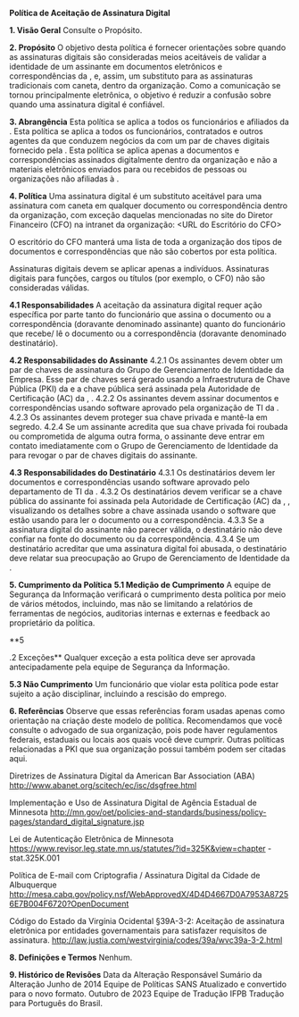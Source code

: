 **Política de Aceitação de Assinatura Digital**

**1. Visão Geral**
Consulte o Propósito.

**2. Propósito**
O objetivo desta política é fornecer orientações sobre quando as assinaturas digitais são consideradas meios aceitáveis de validar a identidade de um assinante em documentos eletrônicos e correspondências da <Nome da Empresa>, e, assim, um substituto para as assinaturas tradicionais com caneta, dentro da organização. Como a comunicação se tornou principalmente eletrônica, o objetivo é reduzir a confusão sobre quando uma assinatura digital é confiável.

**3. Abrangência**
Esta política se aplica a todos os funcionários e afiliados da <Nome da Empresa>.
Esta política se aplica a todos os funcionários, contratados e outros agentes da <Nome da Empresa> que conduzem negócios da <Nome da Empresa> com um par de chaves digitais fornecido pela <Nome da Empresa>. Esta política se aplica apenas a documentos e correspondências assinados digitalmente dentro da organização e não a materiais eletrônicos enviados para ou recebidos de pessoas ou organizações não afiliadas à <Nome da Empresa>.

**4. Política**
Uma assinatura digital é um substituto aceitável para uma assinatura com caneta em qualquer documento ou correspondência dentro da organização, com exceção daquelas mencionadas no site do Diretor Financeiro (CFO) na intranet da organização: <URL do Escritório do CFO>

O escritório do CFO manterá uma lista de toda a organização dos tipos de documentos e correspondências que não são cobertos por esta política.

Assinaturas digitais devem se aplicar apenas a indivíduos. Assinaturas digitais para funções, cargos ou títulos (por exemplo, o CFO) não são consideradas válidas.

**4.1 Responsabilidades**
A aceitação da assinatura digital requer ação específica por parte tanto do funcionário que assina o documento ou a correspondência (doravante denominado assinante) quanto do funcionário que recebe/ lê o documento ou a correspondência (doravante denominado destinatário).

**4.2 Responsabilidades do Assinante**
4.2.1 Os assinantes devem obter um par de chaves de assinatura do Grupo de Gerenciamento de Identidade da Empresa. Esse par de chaves será gerado usando a Infraestrutura de Chave Pública (PKI) da <Nome da Empresa> e a chave pública será assinada pela Autoridade de Certificação (AC) da <Nome da Empresa>, <Nome da AC>.
4.2.2 Os assinantes devem assinar documentos e correspondências usando software aprovado pela organização de TI da <Nome da Empresa>.
4.2.3 Os assinantes devem proteger sua chave privada e mantê-la em segredo.
4.2.4 Se um assinante acredita que sua chave privada foi roubada ou comprometida de alguma outra forma, o assinante deve entrar em contato imediatamente com o Grupo de Gerenciamento de Identidade da <Nome da Empresa> para revogar o par de chaves digitais do assinante.

**4.3 Responsabilidades do Destinatário**
4.3.1 Os destinatários devem ler documentos e correspondências usando software aprovado pelo departamento de TI da <Nome da Empresa>.
4.3.2 Os destinatários devem verificar se a chave pública do assinante foi assinada pela Autoridade de Certificação (AC) da <Nome da Empresa>, <Nome da AC>, visualizando os detalhes sobre a chave assinada usando o software que estão usando para ler o documento ou a correspondência.
4.3.3 Se a assinatura digital do assinante não parecer válida, o destinatário não deve confiar na fonte do documento ou da correspondência.
4.3.4 Se um destinatário acreditar que uma assinatura digital foi abusada, o destinatário deve relatar sua preocupação ao Grupo de Gerenciamento de Identidade da <Nome da Empresa>.

**5. Cumprimento da Política**
**5.1 Medição de Cumprimento**
A equipe de Segurança da Informação verificará o cumprimento desta política por meio de vários métodos, incluindo, mas não se limitando a relatórios de ferramentas de negócios, auditorias internas e externas e feedback ao proprietário da política.

**5

.2 Exceções**
Qualquer exceção a esta política deve ser aprovada antecipadamente pela equipe de Segurança da Informação.

**5.3 Não Cumprimento**
Um funcionário que violar esta política pode estar sujeito a ação disciplinar, incluindo a rescisão do emprego.

**6. Referências**
Observe que essas referências foram usadas apenas como orientação na criação deste modelo de política. Recomendamos que você consulte o advogado de sua organização, pois pode haver regulamentos federais, estaduais ou locais aos quais você deve cumprir. Outras políticas relacionadas a PKI que sua organização possui também podem ser citadas aqui.

Diretrizes de Assinatura Digital da American Bar Association (ABA) http://www.abanet.org/scitech/ec/isc/dsgfree.html

Implementação e Uso de Assinatura Digital de Agência Estadual de Minnesota http://mn.gov/oet/policies-and-standards/business/policy-pages/standard_digital_signature.jsp

Lei de Autenticação Eletrônica de Minnesota https://www.revisor.leg.state.mn.us/statutes/?id=325K&view=chapter -stat.325K.001

Política de E-mail com Criptografia / Assinatura Digital da Cidade de Albuquerque http://mesa.cabq.gov/policy.nsf/WebApprovedX/4D4D4667D0A7953A87256E7B004F6720?OpenDocument

Código do Estado da Virgínia Ocidental §39A-3-2: Aceitação de assinatura eletrônica por entidades governamentais para satisfazer requisitos de assinatura. http://law.justia.com/westvirginia/codes/39a/wvc39a-3-2.html

**8. Definições e Termos**
Nenhum.

**9. Histórico de Revisões**
Data da Alteração	Responsável	Sumário da Alteração
Junho de 2014	Equipe de Políticas SANS	Atualizado e convertido para o novo formato.
Outubro de 2023 Equipe de Tradução IFPB Tradução para Português do Brasil.